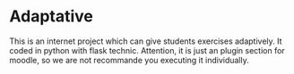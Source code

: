 # Adaptative
This is an internet project which can give students exercises adaptively. It coded in python with flask technic. Attention, it is just an plugin section for moodle, so we are not recommande you executing it individually.
